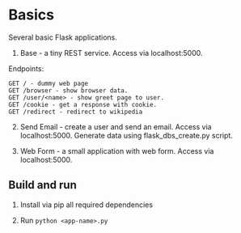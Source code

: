 # Basics

Several basic Flask applications.

1. Base - a tiny REST service. Access via localhost:5000.

Endpoints:

```
GET / - dummy web page
GET /browser - show browser data.
GET /user/<name> - show greet page to user.
GET /cookie - get a response with cookie.
GET /redirect - redirect to wikipedia

```

2. Send Email - create a user and send an email. Access via localhost:5000. Generate data using flask_dbs_create.py script.

3. Web Form - a small application with web form.  Access via localhost:5000.

## Build and run
1. Install via pip all required dependencies


2. Run ``` python <app-name>.py ```
